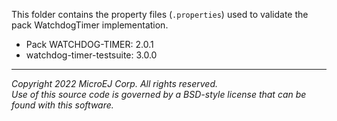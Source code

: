 This folder contains the property files (`.properties`) used to validate the pack WatchdogTimer implementation.

- Pack WATCHDOG-TIMER: 2.0.1
- watchdog-timer-testsuite: 3.0.0

---

_Copyright 2022 MicroEJ Corp. All rights reserved._  
_Use of this source code is governed by a BSD-style license that can be found with this software._  
